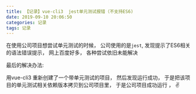 ```yaml
---
title: 【记录】vue-cli3  jest单元测试报错（不支持ES6)
date: 2019-09-10 20:06:50
categories: 记录
tags: 记录
---
```



在使用公司项目想尝试单元测试的时候， 公司使用的是`jest`, 发现提示了ES6相关的语法错误提示， 网上百度好多， 各种尝试依旧未能解决


最后的解决办法: 

用vue-cli3 重新创建了一个带单元测试的项目， 然后发现运行成功， 于是把该项目的单元测试相关依赖版本拷贝到公司项目里， 于是公司项目成功运行 ， ✌️














